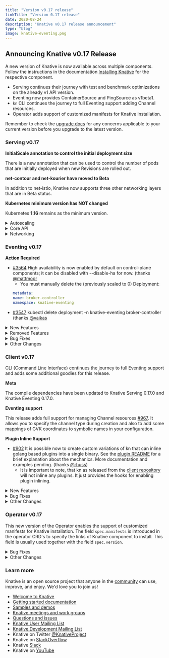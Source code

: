 ```yaml
---
title: "Version v0.17 release"
linkTitle: "Version 0.17 release"
date: 2020-08-24
description: "Knative v0.17 release announcement"
type: "blog"
image: knative-eventing.png
---
```



## Announcing Knative v0.17 Release

A new version of Knative is now available across multiple components.
Follow the instructions in the documentation [Installing Knative](https://knative.dev/docs/install/) for the respective component.
- Serving continues their journey with test and benchmark optimizations on the already v1 API version.
- Eventing now provides ContainerSource and PingSource as v1beta1.
- `kn` CLI continues the journey to full Eventing support adding Channel resources.
- Operator adds support of customized manifests for Knative installation.

Remember to check the [upgrade docs](https://knative.dev/docs/install/upgrade-installation/) for any concerns applicable to your current version before you upgrade to the latest version.


### Serving v0.17

**InitialScale annotation to control the initial deployment size**

There is a new annotation that can be used to control the number of pods that are initially deployed when new Revisions are rolled out.

**net-contour and net-kourier have moved to Beta**

In addition to net-istio, Knative now supports three other networking layers that are in Beta status.

**Kubernetes minimum version has NOT changed**

Kubernetes **1.16** remains as the minimum version.

<details><summary>Autoscaling</summary>

- [ [#8613](https://github.com/knative/serving/pull/8613), [#8846](https://github.com/knative/serving/pull/8846) ] Launched the initial scale with possibility of starting with 0 (thanks [@taragu](https://github.com/taragu))
- Launched new KPA statuses, which permit significant simplification of the state machine in revision and KPA itself:
    - Initial scale reached (thanks [@markusthoemmes](https://github.com/markusthoemmes) & [@taragu](https://github.com/taragu))
    - SKS ready (thanks [@vagababov](https://github.com/vagababov))
- [ [#8787](https://github.com/knative/serving/pull/8787), [#8796](https://github.com/knative/serving/pull/8796) ] Concurrency & stat reporting rewrite in Activator (thanks [@markusthoemmes](https://github.com/markusthoemmes))
- [ [#8810](https://github.com/knative/serving/pull/8810), [#9027](https://github.com/knative/serving/pull/9027) ] Configurable idle conns/conns per host (thanks [@vagababov](https://github.com/vagababov) & [@julz](https://github.com/julz))
- [ [#8759](https://github.com/knative/serving/pull/8759),[#8762](https://github.com/knative/serving/pull/8762) ] Optimize pod counting in KPA (3 passes over pods to 1) (thanks [@vagababov](https://github.com/vagababov))
- [#8851](https://github.com/knative/serving/pull/8851) Tricky optimization of returned lambda in activator saving 16b allocations per every request in activator (thanks [@julz](https://github.com/julz))
- Lots of new benchmarks (thanks [@julz](https://github.com/julz) & [@markusthoemmes](https://github.com/markusthoemmes))
- Various cleanups, test stability, code optimizations, etc (thanks [@julz](https://github.com/julz), [@markusthoemmes](https://github.com/markusthoemmes), [@vagababov](https://github.com/vagababov), [@skonto](https://github.com/skonto))

</details>


<details><summary>Core API</summary>

- Leader Election enabled by default (thanks [@mattmoor](https://github.com/mattmoor))
    - By default control plane components now enable leader election, which can be disabled (for now) with --disable-ha.
- New feature flags are now available - see config-features for details
    - [#8645](https://github.com/knative/serving/pull/8645) Enable affinity, nodeSelector and tolerations (thanks [@emaildanwilson](https://github.com/emaildanwilson))
    - [#9060](https://github.com/knative/serving/pull/9060) Enable additional container & pod security context attributes (thanks [@dprotaso](https://github.com/dprotaso))
- [pkg#1512](https://github.com/knative/pkg/pull/1512) Adopt a two-lane work queue for our controllers to prevent starvation during global re-syncs (thanks [@vagababov](https://github.com/vagababov))
- [#8951](https://github.com/knative/serving/pull/8951) Add config knob "max-value," which allows for setting a cluster-wide value for the max scale of any revision that doesn't have the "autoscaling.knative.dev/maxScale" annotation (thanks [@arturenault](https://github.com/arturenault))
- [#8724](https://github.com/knative/serving/pull/8724) Adds a 60 second timeout for image digest resolution to guard against slow registries (thanks [@julz](https://github.com/julz))
- [#8621](https://github.com/knative/serving/pull/8621) Implemented new garbage collector that allows for either time-based or min/max count bounds for automatic deletion of old revisions (thanks [@whaught](https://github.com/whaught))
    - To enable this a new v2 Labeler populates RoutingState and RoutingStateModified annotations on Revisions
- [#8828](https://github.com/knative/serving/pull/8828) PodSpec DryRun also validates unparented (service-less) Configurations thanks [@whaught](https://github.com/whaught))
- [#8846](https://github.com/knative/serving/pull/8846) Users can specify the size of the initial deployment with both cluster-wide flag initial-scale, and annotation "autoscaling.internal.knative.dev/initialScale". Cluster-wide flag allow-zero-initial-scale controls whether the cluster-wide and revision initial scale can be zero (thanks [@taragu](https://github.com/taragu))
- [#8757](https://github.com/knative/serving/pull/8757) When enabled, the ResponsiveGC feature flag disables lastPinned annotation timestamp refreshes (thanks [@whaught](https://github.com/whaught))
- [pkg#1592](https://github.com/knative/pkg/pull/1592) Added a workaround so Knative will work on AKS 1.17+ (thanks [@n3wscott](https://github.com/n3wscott))
- [pkg#1517](https://github.com/knative/pkg/pull/1517) Webhooks now drain for longer when shutting down (thanks [@mattmoor](https://github.com/mattmoor))

</details>

<details><summary>Networking</summary>

- [#2737](https://github.com/knative/serving/pull/2737) Net-contour is moved to Beta stage (thanks [@mattmoor](https://github.com/mattmoor))
- [#2738](https://github.com/knative/serving/pull/2738) Net-kourier is moved to Beta stage (thanks [@mattmoor](https://github.com/mattmoor))
- [#8965](https://github.com/knative/serving/pull/8965) The default Kingress timeout is increased to 48 hours to prevent gRPC stream timeout (thanks [@tcnghia](https://github.com/tcnghia))
- Code in knative/serving/pkg/network is completely moved to knative/networking repo (thanks [@tcnghia](https://github.com/tcnghia))
- [#8798](https://github.com/knative/serving/pull/8798) Placeholder service's labels and annotations are propagated from Route (thanks [@nak3](https://github.com/nak3))
- [knative-sandbox/net-istio#170](https://github.com/knative-sandbox/net-istio/pull/170) When auto TLS is enabled, now net-istio controller generates Istio TLS Gateway per Kingress instead of reconciling the knative-ingress-gateway Gateway (thanks [@ZhiminXiang](https://github.com/ZhiminXiang))
- [knative-sandbox/net-istio#174](https://github.com/knative-sandbox/net-istio/pull/174) Kingress (net-istio) introduces RewriteHost feature (thanks [@julz](https://github.com/julz))
- [knative-sandbox/net-istio##190](https://github.com/knative-sandbox/net-istio/pull/190) Kingress prober improvement for net-istio: probing a single host instead of every host to improve the throughput of the prober queue (thanks [@JRBANCEL](https://github.com/JRBANCEL))
</details>

### Eventing v0.17

**Action Required**
- [#3564](https://github.com/knative/eventing/pull/3564) High availability is now enabled by default on control-plane components; it can be disabled with --disable-ha for now. (thanks [@mattmoor](https://github.com/mattmoor)
    - You must manually delete the (previously scaled to 0) Deployment:
    ```yaml
    metadata:
    name: broker-controller
    namespace: knative-eventing
    ```
- [#3547](https://github.com/knative/eventing/pull/3547) kubectl delete deployment -n knative-eventing broker-controller (thanks [@vaikas](https://github.com/vaikas)


<details><summary>New Features</summary>

- [#3661](https://github.com/knative/eventing/pull/3661) ContainerSource is now in v1beta1 (thanks [@bharattkukreja](https://github.com/bharattkukreja))
- [#3577](https://github.com/knative/eventing/pull/3577) SinkBinding is now in v1beta1 (thanks [@nachocano](https://github.com/nachocano))
- [#3605](https://github.com/knative/eventing/pull/3605) Eventing conformance tests now can validate Sources status conformance (thanks [@devguyio](https://github.com/devguyio))
- [#3607](https://github.com/knative/eventing/pull/3607) PingSource now supports setting the time zone. (thanks [@lionelvillard](https://github.com/lionelvillard))
- [#3741](https://github.com/knative/eventing/pull/3741) The APIServerSource now sets name, kind and namespace as extension attributes in the CloudEvent. (thanks [@danyinggu](https://github.com/danyinggu))
- [#3632](https://github.com/knative/eventing/pull/3632) Add two flags to broker to control rest client QPS / Burst. Defaults to same as before. (thanks [@vaikas](https://github.com/vaikas))
- [#2932](https://github.com/knative/eventing/pull/2932) In Memory Channel and Multi-Tenant Channel Based Broker retry sending events (thanks [@pierDipi](https://github.com/pierDipi))

</details>



<details><summary>Removed Features</summary>

- [#3676](https://github.com/knative/eventing/pull/3676) Do not emit k8s events for every successful reconcile of IMC (thanks [@vaikas](https://github.com/vaikas))
- [#3494](https://github.com/knative/eventing/pull/3494) Remove the v1alpha1 CRD api versions. (thanks [@vaikas](https://github.com/vaikas))
- [#3837](https://github.com/knative/eventing/pull/3837) Remove PingSource v1alpha1 API (thanks [@lionelvillard](https://github.com/lionelvillard))

</details>


<details><summary>Bug Fixes</summary>

- [#3534](https://github.com/knative/eventing/pull/3534) Fixes issue where migration jobs would fail on Istio cluster with auto-inject enabled (thanks [@vayyappaneni](https://github.com/vayyappaneni))
- [#3693](https://github.com/knative/eventing/pull/3693) For ApiServerSource, the Kubernetes event "ApiServerSourceReconciled" is no longer produced for clean runs of the ReconcileKind method. (thanks [@n3wscott](https://github.com/n3wscott))
- [#3694](https://github.com/knative/eventing/pull/3694) For Channel, the Kubernetes event "ChannelReconciled" is no longer produced for clean runs of the ReconcileKind method. (thanks [@n3wscott](https://github.com/n3wscott))
- [#3696](https://github.com/knative/eventing/pull/3696) For EventType, the Kubernetes event "EventTypeReconciled" is no longer produced for clean runs of the ReconcileKind method. ([@n3wscott](https://github.com/n3wscott))
- [#3697](https://github.com/knative/eventing/pull/3697) For MTBroker, the Kubernetes event "BrokerReconciled" is no longer produced for clean runs of the FinalizeKind method. ([@n3wscott](https://github.com/n3wscott))
- [#3698](https://github.com/knative/eventing/pull/3698) For Parallel, the Kubernetes event "ParallelReconciled" is no longer produced for clean runs of the ReconcileKind method. (thanks [@n3wscott](https://github.com/n3wscott))
- [#3699](https://github.com/knative/eventing/pull/3699) For PingSource, the Kubernetes event "PingSourceReconciled" is no longer produced for clean runs of the ReconcileKind method. For Sequence, the Kubernetes event "SequenceReconciled" is no longer produced for clean runs of the ReconcileKind method. (thanks [@n3wscott](https://github.com/n3wscott))
- [#3695](https://github.com/knative/eventing/pull/3695) For Subscription, the Kubernetes event "SubscriptionReconciled" is no longer produced for clean runs of the ReconcileKind method. (thanks [@n3wscott](https://github.com/n3wscott))
- [#3574](https://github.com/knative/eventing/pull/3574) DeadLetterChannel was being dropped when converting between v1beta1<->v1 (thanks [@vaikas](https://github.com/vaikas))
    - Not all the conditions were being properly converted between v1beta1<->v1. Basically only the Ready was.
- [#3596](https://github.com/knative/eventing/pull/3596) Extend the terminationGracePeriod to fix issues shutting down the webhook. (thanks [@mattmoor](https://github.com/mattmoor))
- [#3619](https://github.com/knative/eventing/pull/3619) v1 and v1beta1 DeliverySpec.BackoffDelay accept ISO8601 duration (thanks [@pierDipi](https://github.com/pierDipi))
- [#3831](https://github.com/knative/eventing/pull/3831) PingSource does not lose events anymore when being shutdown close to the minute (thanks [@lionelvillard](https://github.com/lionelvillard))

</details>


<details><summary>Other Changes</summary>

- [#3562](https://github.com/knative/eventing/pull/3562) Add missing "leases" RBAC to controller and webhook to support leader election. (thanks [@mattmoor](https://github.com/mattmoor))
- [#3795](https://github.com/knative/eventing/pull/3795) Control plane components now specify anti-affinity so that replicas will not be colocated. (thanks [@mattmoor](https://github.com/mattmoor))
- [#3451](https://github.com/knative/eventing/pull/3451) The multi-tenant PingSource adapter consumes less resources. (thanks [@lionelvillard](https://github.com/lionelvillard))
- [#3587](https://github.com/knative/eventing/pull/3587) Reconcile eventing.{Broker,Trigger} using v1 api shape. Operate on dependent resources (Subscriptions, etc.) using their v1 shapes. (thanks [@vaikas](https://github.com/vaikas))
- [#3643](https://github.com/knative/eventing/pull/3643) When Trigger is reconciled, do not emit an event for it (thanks [@vaikas](https://github.com/vaikas))

</details>

### Client v0.17

CLI (Command Line Interface) continues the journey to full Eventing support and adds some additional goodies for this release.

**Meta**

The compile dependencies have been updated to Knative Serving 0.17.0 and Knative Eventing 0.17.0.

**Eventing support**

This release adds full support for managing Channel resources [#967](https://github.com/knative/client/pull/967). It allows you to specify the channel type during creation and also to add some mappings of GVK coordinates to symbolic names in your configuration.

**Plugin Inline Support**

- [#902](https://github.com/knative/client/pull/902) It is possible now to create custom variations of kn that can inline golang based plugins into a single binary. See the [plugin README](https://github.com/knative/client/tree/master/docs/plugins#plugin-inlining) for a brief explanation about the mechanics. More documentation and examples pending. (thanks [@rhuss](https://github.com/rhuss))
    - It is important to note, that kn as released from the [client repository](https://github.com/knative/client) will not inline any plugins. It just provides the hooks for enabling plugin inlining.

<details><summary>New Features</summary>

- [#980](https://github.com/knative/client/pull/980) kn source list use now an own list type for heterogeneous lists (thanks [@navidshaikh](https://github.com/navidshaikh))
- [#951](https://github.com/knative/client/pull/951) NAMESPACE header column has been added to kn source list -A (thanks [@Kaustubh-pande](https://github.com/Kaustubh-pande))
- [#937](https://github.com/knative/client/pull/937) Add support to combine kn service create --filename with other options (thanks [@dsimansk](https://github.com/dsimansk))

</details>

<details><summary>Bug Fixes</summary>

- [#975](https://github.com/knative/client/pull/975) Client side volume name generation has been fixed (thanks [@navidshaikh](https://github.com/navidshaikh))
- [#948](https://github.com/knative/client/pull/948) List only built-in sources if access to CRDs is restricted (thanks [@navidshaikh](https://github.com/navidshaikh))

</details>

<details><summary>Other Changes</summary>

- [#974](https://github.com/knative/client/pull/974) Build test images for e2e tests, add `.ko.yaml` specifying base image (thanks [@itsmurugappan](https://github.com/itsmurugappan))
- [#972](https://github.com/knative/client/pull/972) Add mock test client for dynamic client (thanks [@priyshar01](https://github.com/priyshar01))
- [#971](https://github.com/knative/client/pull/971) Fix exit code for `kn service delete` and `kn revision delete` failures (thanks [@hemanrnjn](https://github.com/hemanrnjn))
- [#957](https://github.com/knative/client/pull/957) Allow the kn test image to be customized via environment variable (thanks [@mvinkler](https://github.com/mvinkler))
- [#943](https://github.com/knative/client/pull/943) Separate PodSpecFlags from Service ConfigurationEditFlags (thanks [@daisy-ycguo](https://github.com/daisy-ycguo))

</details>


### Operator v0.17


This new version of the Operator enables the support of customized manifests for Knative installation. The field `spec.manifests` is introduced in the operator CRD's to specify the links of Knative component to install. This field is usually used together with the field `spec.version`.

<details><summary>Bug Fixes</summary>

- [#236](https://github.com/knative/operator/pull/236) Adding istio ignore annotation transformer for jobs (thanks [@AceHack](https://github.com/AceHack))
- [#224](https://github.com/knative/operator/pull/224) Update to latest manifestival to fix an issue on CRD/v1 transformer (thanks [@jimoosciuc](https://github.com/jimoosciuc)])
- [#147](https://github.com/knative/operator/pull/147) Add the support to specify customized yamls (thanks [@houshengbo](https://github.com/houshengbo))
- [#246](https://github.com/knative/operator/pull/246) Validate whether spec.version matches the version of manifests (thanks [@houshengbo](https://github.com/houshengbo))
- [#255](https://github.com/knative/operator/pull/255) `sinkBindingSelectionMode` in CR spec (thanks [@aliok](https://github.com/aliok))

</details>

<details><summary>Other Changes</summary>

- [#220](https://github.com/knative/operator/pull/220) Make clear that deployments are not the only override-able container (thanks [@jcrossley3](https://github.com/jcrossley3))
- [#211](https://github.com/knative/operator/pull/211) Assorted linting fixes (thanks [@markusthoemmes](https://github.com/markusthoemmes))
- [#235](https://github.com/knative/operator/pull/235) Add the postdowngrade tests (thanks [@houshengbo](https://github.com/houshengbo))
- [#257](https://github.com/knative/operator/pull/257) Add the label operator.knative.dev/release into the operator resource for release (thanks [@houshengbo](https://github.com/houshengbo))

</details>


### Learn more
Knative is an open source project that anyone in the [community](https://knative.dev/community/) can use, improve, and enjoy. We'd love you to join us!

- [Welcome to Knative](https://knative.dev/docs#welcome-to-knative)
- [Getting started documentation](https://knative.dev/docs/#getting-started)
- [Samples and demos](https://knative.dev/docs#samples-and-demos)
- [Knative meetings and work groups](https://knative.dev/contributing/#working-group)
- [Questions and issues](https://knative.dev/contributing/#questions-and-issues)
- [Knative User Mailing List](https://groups.google.com/forum/#!forum/knative-users)
- [Knative Development Mailing List](https://groups.google.com/forum/#!forum/knative-dev)
- Knative on Twitter [@KnativeProject](https://twitter.com/KnativeProject)
- Knative on [StackOverflow](https://stackoverflow.com/questions/tagged/knative)
- Knative [Slack](https://slack.knative.dev)
- Knative on [YouTube](https://www.youtube.com/channel/UCq7cipu-A1UHOkZ9fls1N8A)
